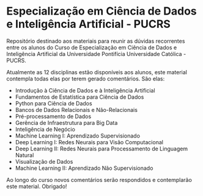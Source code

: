 # Especialização em Ciência de Dados e Inteligência Artificial - PUCRS

Repositório destinado aos materiais para reunir as dúvidas recorrentes entre os alunos do Curso de Especialização em Ciência de Dados e Inteligência Artificial da Universidade Pontifícia Universidade Católica - PUCRS.

Atualmente as 12 disciplinas estão disponíveis aos alunos, este material contempla todas elas por terem gerado comentários. São elas:

- Introdução à Ciência de Dados e à Inteligência Artificial
- Fundamentos de Estatística para Ciência de Dados
- Python para Ciência de Dados
- Bancos de Dados Relacionais e Não-Relacionais
- Pré-processamento de Dados
- Gerência de Infraestrutura para Big Data
- Inteligência de Negócio
- Machine Learning I: Aprendizado Supervisionado
- Deep Learning I: Redes Neurais para Visão Computacional
- Deep Learning II: Redes Neurais para Processamento de Linguagem Natural
- Visualização de Dados
- Machine Learning II: Aprendizado Não Supervisionado

Ao longo do curso novos comentários serão respondidos e contemplarão este material.
Obrigado!